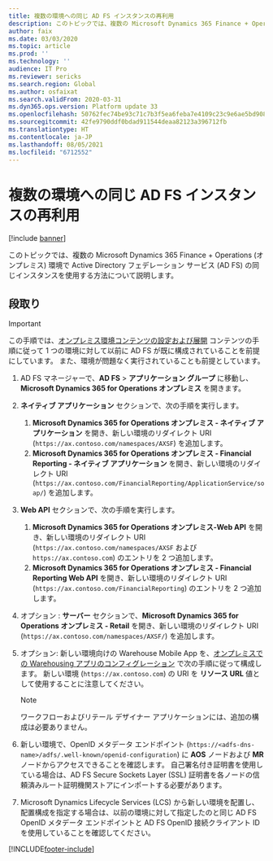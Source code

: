 ```yaml
---
title: 複数の環境への同じ AD FS インスタンスの再利用
description: このトピックでは、複数の Microsoft Dynamics 365 Finance + Operations (オンプレミス) 環境で Active Directory フェデレーション サービス (AD FS) の同じインスタンスを使用する方法について説明します。
author: faix
ms.date: 03/03/2020
ms.topic: article
ms.prod: ''
ms.technology: ''
audience: IT Pro
ms.reviewer: sericks
ms.search.region: Global
ms.author: osfaixat
ms.search.validFrom: 2020-03-31
ms.dyn365.ops.version: Platform update 33
ms.openlocfilehash: 50762fec74be93c71c7b3f5ea6feba7e4109c23c9e6ae5bd9085ca4871c2b2fe
ms.sourcegitcommit: 42fe9790ddf0bdad911544deaa82123a396712fb
ms.translationtype: HT
ms.contentlocale: ja-JP
ms.lasthandoff: 08/05/2021
ms.locfileid: "6712552"
---
```

# <a name="reuse-the-same-ad-fs-instance-for-multiple-environments"></a>複数の環境への同じ AD FS インスタンスの再利用

[!include [banner](../includes/banner.md)]

このトピックでは、複数の Microsoft Dynamics 365 Finance + Operations (オンプレミス) 環境で Active Directory フェデレーション サービス (AD FS) の同じインスタンスを使用する方法について説明します。

## <a name="setup"></a>段取り

> [!IMPORTANT]
> この手順では、[オンプレミス環境コンテンツの設定および展開](./setup-deploy-on-premises-environments.md) コンテンツの手順に従って 1 つの環境に対して以前に AD FS が既に構成されていることを前提にしています。 また、環境が問題なく実行されていることも前提としています。

1. AD FS マネージャーで、**AD FS** \> **アプリケーション グループ** に移動し、**Microsoft Dynamics 365 for Operations オンプレミス** を開きます。
2. **ネイティブ アプリケーション** セクションで、次の手順を実行します。

    1. **Microsoft Dynamics 365 for Operations オンプレミス - ネイティブ アプリケーション** を開き、新しい環境のリダイレクト URI (`https://ax.contoso.com/namespaces/AXSF`) を追加します。
    2. **Microsoft Dynamics 365 for Operations オンプレミス - Financial Reporting - ネイティブ アプリケーション** を開き、新しい環境のリダイレクト URI (`https://ax.contoso.com/FinancialReporting/ApplicationService/soap/`) を追加します。

3. **Web API** セクションで、次の手順を実行します。

    1. **Microsoft Dynamics 365 for Operations オンプレミス-Web API** を開き、新しい環境のリダイレクト URI (`https://ax.contoso.com/namespaces/AXSF` および `https://ax.contoso.com`) のエントリを 2 つ追加します。
    2. **Microsoft Dynamics 365 for Operations オンプレミス - Financial Reporting Web API** を開き、新しい環境のリダイレクト URI (`https://ax.contoso.com/FinancialReporting`) のエントリを 2 つ追加します。

4. オプション : **サーバー** セクションで、**Microsoft Dynamics 365 for Operations オンプレミス - Retail** を開き、新しい環境のリダイレクト URI (`https://ax.contoso.com/namespaces/AXSF/`) を追加します。
5. オプション: 新しい環境向けの Warehouse Mobile App を、[オンプレミスでの Warehousing アプリのコンフィグレーション](./warehousing-for-on-premise-deployments.md) で次の手順に従って構成します。 新しい環境 (`https://ax.contoso.com`) の URI を **リソース URL** 値として使用することに注意してください。

    > [!NOTE]
    > ワークフローおよびリテール デザイナー アプリケーションには、追加の構成は必要ありません。

6. 新しい環境で、OpenID メタデータ エンドポイント (`https://<adfs-dns-name>/adfs/.well-known/openid-configuration`) に **AOS** ノードおよび **MR** ノードからアクセスできることを確認します。 自己署名付き証明書を使用している場合は、AD FS Secure Sockets Layer (SSL) 証明書を各ノードの信頼済みルート証明機関ストアにインポートする必要があります。
7. Microsoft Dynamics Lifecycle Services (LCS) から新しい環境を配置し、配置構成を指定する場合は、以前の環境に対して指定したのと同じ AD FS OpenID メタデータ エンドポイントと AD FS OpenID 接続クライアント ID を使用していることを確認してください。


[!INCLUDE[footer-include](../../../includes/footer-banner.md)]